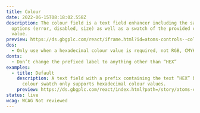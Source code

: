 ```yaml
---
title: Colour
date: 2022-06-15T08:18:02.558Z
description: The colour field is a text field enhancer including the same
  options (error, disabled, size) as well as a swatch of the provided colour
  value.
preview: https://ds.gbgplc.com/react/iframe.html?id=atoms-controls--colour-elements
dos:
  - Only use when a hexadecimal colour value is required, not RGB, CMYK, etc
donts:
  - Don’t change the prefixed label to anything other than “HEX”
examples:
  - title: Default
    description: A text field with a prefix containing the text “HEX” because the
      colour swatch only supports hexadecimal colour values.
    preview: https://ds.gbgplc.com/react/index.html?path=/story/atoms-controls--colour-elements&nav=0
status: live
wcag: WCAG Not reviewed
---
```

